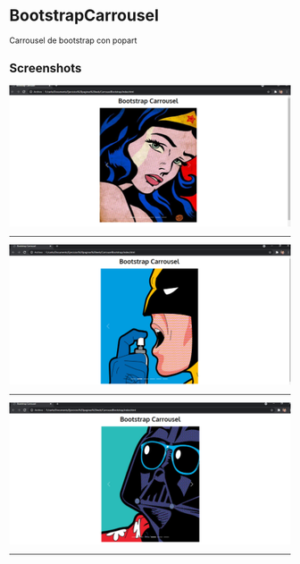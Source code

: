 # BootstrapCarrousel
Carrousel de bootstrap con popart

## Screenshots 

![Screen1](https://github.com/challardo/BootstrapCarrousel/blob/main/screenshots/screen1.PNG)

---

![Screen2](https://github.com/challardo/BootstrapCarrousel/blob/main/screenshots/screen2.PNG)

---

![Screen3](https://github.com/challardo/BootstrapCarrousel/blob/main/screenshots/screen3.PNG)

---

